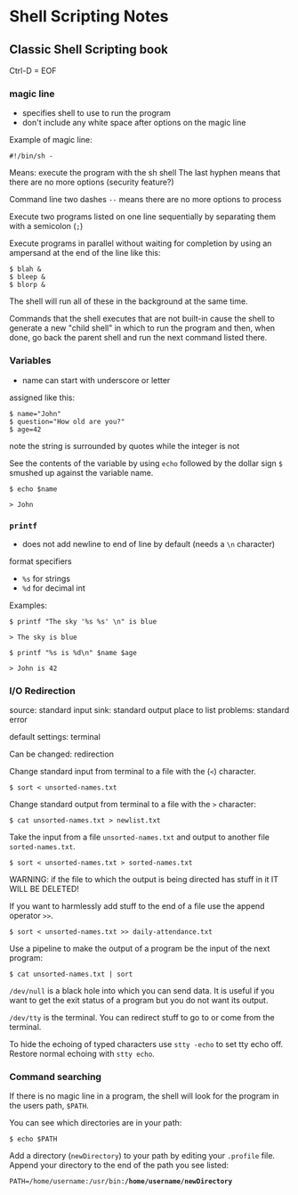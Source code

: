 # Shell Scripting Notes

## Classic Shell Scripting book

Ctrl-D = EOF

### magic line

* specifies shell to use to run the program
* don't include any white space after options on the magic line

Example of magic line:

	#!/bin/sh -

Means: execute the program with the sh shell
The last hyphen means that there are no more options (security feature?)

Command line two dashes `--` means there are no more options to process

Execute two programs listed on one line sequentially by separating them with a semicolon (`;`)

Execute programs in parallel without waiting for completion by using an ampersand at the end of the line like this:

	$ blah &
	$ bleep &
	$ blorp &

The shell will run all of these in the background at the same time.

Commands that the shell executes that are not built-in cause the shell to generate a new "child shell" in which to run the program and then, when done, go back the parent shell and run the next command listed there.

### Variables

* name can start with underscore or letter

assigned like this:

    $ name="John"
    $ question="How old are you?"
    $ age=42

note the string is surrounded by quotes while the integer is not

See the contents of the variable by using `echo` followed by the dollar sign `$` smushed up against the variable name.

	$ echo $name

	> John

### `printf`

* does not add newline to end of line by default (needs a `\n` character)

format specifiers

* `%s` for strings
* `%d` for decimal int

Examples:

	$ printf "The sky '%s %s' \n" is blue

	> The sky is blue

	$ printf "%s is %d\n" $name $age

	> John is 42

### I/O Redirection

source: standard input
sink: standard output
place to list problems: standard error

default settings: terminal

Can be changed: redirection

Change standard input from terminal to a file with the (`<`) character.

	$ sort < unsorted-names.txt 

Change standard output from terminal to a file with the `>` character:

	$ cat unsorted-names.txt > newlist.txt

Take the input from a file `unsorted-names.txt` and output to another file `sorted-names.txt`.

	$ sort < unsorted-names.txt > sorted-names.txt

WARNING: if the file to which the output is being directed has stuff in it IT WILL BE DELETED!

If you want to harmlessly add stuff to the end of a file use the append operator `>>`.

	$ sort < unsorted-names.txt >> daily-attendance.txt

Use a pipeline to make the output of a program be the input of the next program:

	$ cat unsorted-names.txt | sort

`/dev/null` is a black hole into which you can send data. It is useful if you want to get the exit status of a program but you do not want its output.

`/dev/tty` is the terminal. You can redirect stuff to go to or come from the terminal.

To hide the echoing of typed characters use `stty -echo` to set tty echo off. Restore normal echoing with `stty echo`.

### Command searching

If there is no magic line in a program, the shell will look for the program in the users path, `$PATH`.

You can see which directories are in your path:

	$ echo $PATH

Add a directory (`newDirectory`) to your path by editing your `.profile` file. Append your directory to the end of the path you see listed:

`PATH=/home/username:/usr/bin:`**`/home/username/newDirectory`**


